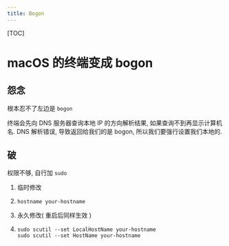 ```yaml
---
title: Bogon
---
```


[TOC]

# macOS 的终端变成 bogon

## 怨念

根本忍不了左边是 `bogon`

终端会先向 DNS 服务器查询本地 IP 的方向解析结果, 如果查询不到再显示计算机名. DNS 解析错误, 导致返回给我们的是 bogon, 所以我们要强行设置我们本地的. 

## 破

权限不够, 自行加 `sudo`

1. 临时修改

1. ```shell
   hostname your-hostname
   ```

2. 永久修改( 重启后同样生效 )

2. ```shell
   sudo scutil --set LocalHostName your-hostname
   sudo scutil --set HostName your-hostname
   ```